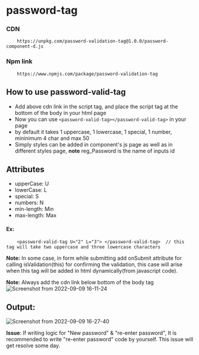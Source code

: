 # password-tag

### CDN
        https://unpkg.com/password-validation-tag@1.0.0/password-component-d.js
        
### Npm link
        https://www.npmjs.com/package/password-validation-tag

  ## How to use password-valid-tag

- Add above cdn link in the script tag, and place the script tag at the bottom of the body in your html page
- Now you can use `<password-valid-tag></password-valid-tag>` in your page
- by default it takes 1 uppercase, 1 lowercase, 1 special, 1 number, mininimum 4 char and max 50 
- Simply styles can be added in component's js page as well as in different styles page, **note** reg_Password is the name of inputs id 


## Attributes

* upperCase: U
* lowerCase: L
* special: S
* numbers: N
* min-length: Min
* max-length: Max

#### Ex:
        <password-valid-tag U="2" L="3"> </password-valid-tag>  // this tag will take two uppercase and three lowercase characters

**Note:** In some case, in form while submitting add onSubmit attribute for calling isValidation(this) for 
confirming the validation, this case will arise when this tag will be added in html dynamically(from javascript code).

**Note:** Always add the cdn link below bottom of the body tag
![Screenshot from 2022-09-09 16-11-24](https://user-images.githubusercontent.com/65856669/189332584-055e1bb3-b2eb-4201-bef1-e99a332d2f17.png)


## Output:
![Screenshot from 2022-09-09 16-27-40](https://user-images.githubusercontent.com/65856669/189335401-8511eafd-9275-4729-9fef-b61fd4188973.png)


**Issue**: 
If writing logic for "New password" & "re-enter password", It is recommended to write "re-enter password" code by yourself.
This issue will get resolve some day.

